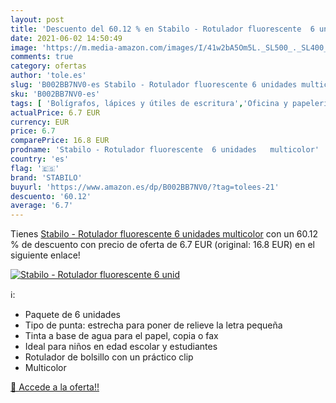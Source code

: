 ```yaml
---
layout: post
title: 'Descuento del 60.12 % en Stabilo - Rotulador fluorescente  6 unid'
date: 2021-06-02 14:50:49
image: 'https://m.media-amazon.com/images/I/41w2bA5Om5L._SL500_._SL400_.jpg'
comments: true
category: ofertas
author: 'tole.es'
slug: 'B002BB7NV0-es Stabilo - Rotulador fluorescente 6 unidades multicolor'
sku: 'B002BB7NV0-es'
tags: [ 'Bolígrafos, lápices y útiles de escritura','Oficina y papelería','Rotuladores y subrayadores','Subrayadores','rotulador','stabilo', ]
actualPrice: 6.7 EUR
currency: EUR
price: 6.7
comparePrice: 16.8 EUR
prodname: 'Stabilo - Rotulador fluorescente  6 unidades   multicolor'
country: 'es'
flag: '🇪🇸'
brand: 'STABILO'
buyurl: 'https://www.amazon.es/dp/B002BB7NV0/?tag=tolees-21'
descuento: '60.12'
average: '6.7'
---
```


Tienes [Stabilo - Rotulador fluorescente  6 unidades   multicolor](https://www.amazon.es/dp/B002BB7NV0/?tag=tolees-21) con un 60.12 % de descuento con precio de oferta de 6.7 EUR (original: 16.8 EUR) en el siguiente enlace!

[![Stabilo - Rotulador fluorescente  6 unid](https://m.media-amazon.com/images/I/41w2bA5Om5L._SL500_._SL400_.jpg)](https://www.amazon.es/dp/B002BB7NV0/?tag=tolees-21)

ℹ️:

- Paquete de 6 unidades
- Tipo de punta: estrecha para poner de relieve la letra pequeña
- Tinta a base de agua para el papel, copia o fax
- Ideal para niños en edad escolar y estudiantes
- Rotulador de bolsillo con un práctico clip
- Multicolor

[🛒 Accede a la oferta!!](https://www.amazon.es/dp/B002BB7NV0/?tag=tolees-21)
